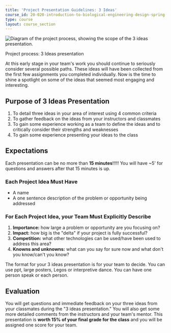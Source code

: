```yaml
---
title: 'Project Presentation Guidelines: 3 Ideas'
course_id: 20-020-introduction-to-biological-engineering-design-spring-2009
type: course
layout: course_section
---
```

![Diagram of the project process, showing the scope of the 3 ideas presentation.](/courses/biological-engineering/20-020-introduction-to-biological-engineering-design-spring-2009/projects/3ideasOrganizer.gif)

Project process: 3 Ideas presentation

At this early stage in your team's work you should continue to seriously consider several possible paths. These ideas will have been collected from the first few assignments you completed individually. Now is the time to shine a spotlight on some of the ideas that seemed most engaging and interesting.

Purpose of 3 Ideas Presentation
-------------------------------

1.  To detail three ideas in your area of interest using 4 common criteria
2.  To gather feedback on the ideas from your instructors and classmates
3.  To gain some experience working as a team to define the ideas and to critically consider their strengths and weaknesses
4.  To gain some experience presenting your ideas to the class

Expectations
------------

Each presentation can be no more than **15 minutes**!!!!! You will have ~5' for questions and answers after that 15 minutes is up.

### Each Project Idea Must Have

*   A name
*   A one sentence description of the problem or opportunity being addressed

### For Each Project Idea, your Team Must Explicitly Describe

1.  **Importance:** how large a problem or opportunity are you focusing on?
2.  **Impact:** how big is the "delta" if your project is fully successful?
3.  **Competition:** what other technologies can be used/have been used to address this area?
4.  **Knowns and unknowns:** what can you say for sure now and what don't you know/can't you know?

The format for your 3 ideas presentation is for your team to decide. You can use ppt, large posters, Legos or interpretive dance. You can have one person speak or each person.

Evaluation
----------

You will get questions and immediate feedback on your three ideas from your classmates during the "3 ideas presentation." You will also get some more detailed comments from the instructors and your team's mentor. This presentation is **worth 15% of your final grade for the class** and you will be assigned one score for your team.